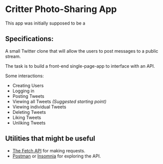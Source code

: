 # Critter Photo-Sharing App

This app was initially supposed to be a

Specifications:
-------

A small Twitter clone that will allow the users to post messages to a public stream.

The task is to build a front-end single-page-app to interface with an API.

Some interactions:

* Creating Users
* Logging in
* Posting Tweets
* Viewing all Tweets *(Suggested starting point)*
* Viewing individual Tweets
* Deleting Tweets
* Liking Tweets
* Unliking Tweets

## Utilities that might be useful

* [The Fetch API](https://developer.mozilla.org/en-US/docs/Web/API/Fetch_API/Using_Fetch) for making requests.
* [Postman](https://www.getpostman.com/) or [Insomnia](https://insomnia.rest/) for exploring the API.
